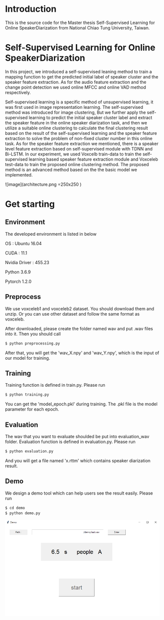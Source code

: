 
# Introduction
This is the source code for the Master thesis Self-Supervised Learning for Online SpeakerDiarization from National Chiao Tung University, Taiwan. 

# Self-Supervised Learning for Online SpeakerDiarization

  In this project, we introduced a self-supervised leaning method to train a mapping function to get the predicted initial label of speaker cluster and the speaker feature extraction. As for the audio feature extraction and the change point detection we used online MFCC and online VAD method respectively. 
  
  Self-supervised learning is a specific method of unsupervised learning, it was first used in image representation learning. The self-supervised method was introduced for image clustering, But we further apply the self-supervised learning to predict the initial speaker cluster label and extract the speaker feature in the online speaker diarization task, and then we utilize a suitable online clustering to calculate the final clustering result based on the result of the self-supervised learning and the speaker feature extraction to solve the problem of non-fixed cluster number in this online task. As for the speaker feature extraction we mentioned, there is a speaker level feature extraction based on self-supervised module with TDNN and Bi-LSTM. In our experiment, we used Voxcelb train-data to train the self-supervised learning based speaker feature extraction module and Voxceleb test-data to train the proposed online clustering method. The proposed method is an advanced method based on the the basic model we implemented. 
  
 ![image](architecture.png =250x250 )

# Get starting
## Environment
The developed environment is listed in below

OS : Ubuntu 16.04

CUDA : 11.1

Nvidia Driver : 455.23

Python 3.6.9

Pytorch 1.2.0

## Preprocess

  We use voxceleb1 and voxceleb2 dataset. You should download them and unzip. Or you can use other dataset and follow the same format as voxceleb.

After downloaded, please create the folder named wav and put .wav files into it. Then you should call 
```bash
$ python preprocessing.py 
```
After that, you will get the 'wav_X.npy' and 'wav_Y.npy', which is the input of our model for training.

## Training

Training function is defined in train.py. Please run 
```bash
$ python training.py
```

You can get the 'model_epoch.pkl' during training. The .pkl file is the model parameter for each epoch.

## Evaluation 

The wav that you want to evaluate shoulded be put into evaluation_wav folder. Evaluation function is defined in evaluation.py. Please run 

```bash
$ python evaluation.py
```
And you will get a file named 'x.rttm' which contains speaker diarization result.

## Demo

We design a demo tool which can help users see the result easily. Please run
```bash
$ cd demo
$ python demo.py
```
 ![image](demo.png)

